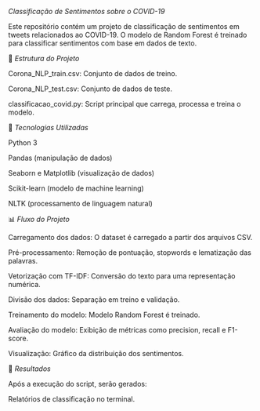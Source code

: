 *Classificação de Sentimentos sobre o COVID-19*

Este repositório contém um projeto de classificação de sentimentos em tweets relacionados ao COVID-19. O modelo de Random Forest é treinado para classificar sentimentos com base em dados de texto.

📂 *Estrutura do Projeto*

Corona_NLP_train.csv: Conjunto de dados de treino.

Corona_NLP_test.csv: Conjunto de dados de teste.

classificacao_covid.py: Script principal que carrega, processa e treina o modelo.

🚀 *Tecnologias Utilizadas*

Python 3

Pandas (manipulação de dados)

Seaborn e Matplotlib (visualização de dados)

Scikit-learn (modelo de machine learning)

NLTK (processamento de linguagem natural)

📊 *Fluxo do Projeto*

Carregamento dos dados: O dataset é carregado a partir dos arquivos CSV.

Pré-processamento: Remoção de pontuação, stopwords e lematização das palavras.

Vetorização com TF-IDF: Conversão do texto para uma representação numérica.

Divisão dos dados: Separação em treino e validação.

Treinamento do modelo: Modelo Random Forest é treinado.

Avaliação do modelo: Exibição de métricas como precision, recall e F1-score.

Visualização: Gráfico da distribuição dos sentimentos.

📌 *Resultados*

Após a execução do script, serão gerados:

Relatórios de classificação no terminal.
